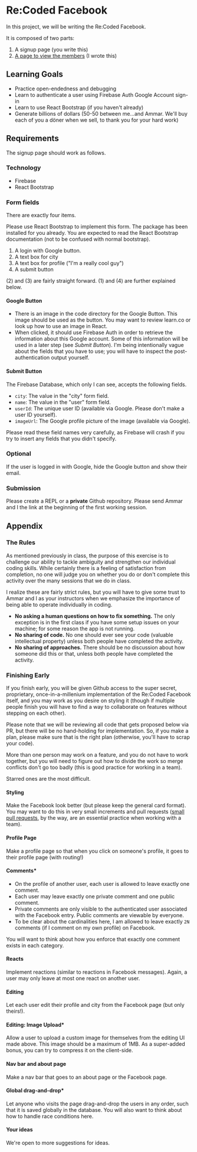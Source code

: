 # Re:Coded Facebook

In this project, we will be writing the Re:Coded Facebook.

It is composed of two parts:

1. A signup page (you write this)
2. [A page to view the members](https://recodedfacebook.web.app/facebook) (I wrote this)

## Learning Goals

- Practice open-endedness and debugging
- Learn to authenticate a user using Firebase Auth Google Account sign-in
- Learn to use React Bootstrap (if you haven't already)
- Generate billions of dollars (50-50 between me...and Ammar. We'll buy each of
  you a döner when we sell, to thank you for your hard work)

## Requirements

The signup page should work as follows.

### Technology

- Firebase
- React Bootstrap

### Form fields

There are exactly four items.

Please use React Bootstrap to implement this form. The package has been
installed for you already. You are expected to read the React Bootstrap
documentation (not to be confused with normal bootstrap).

1. A login with Google button.
2. A text box for city
3. A text box for profile ("I'm a really cool guy")
4. A submit button

(2) and (3) are fairly straight forward. (1) and (4) are further explained below.

#### Google Button

- There is an image in the code directory for the Google Button. This image
  should be used as the button. You may want to review learn.co or look up how
  to use an image in React.
- When clicked, it should use Firebase Auth in order to retrieve the information
  about this Google account. Some of this information will be used in a later
  step (see _Submit Button_). I'm being intentionally vague about the fields
  that you have to use; you will have to inspect the post-authentication output
  yourself.

#### Submit Button

The Firebase Database, which only I can see, accepts the following fields.

- `city`: The value in the "city" form field.
- `name`: The value in the "user" form field.
- `userId`: The unique user ID (available via Google. Please don't make a user
  ID yourself).
- `imageUrl`: The Google profile picture of the image (available via Google).

Please read these field names very carefully, as Firebase will crash if you try
to insert any fields that you didn't specify.

### Optional

If the user is logged in with Google, hide the Google button and show their email.

### Submission

Please create a REPL or a **private** Github repository. Please send Ammar and I
the link at the beginning of the first working session.

## Appendix

### The Rules

As mentioned previously in class, the purpose of this exercise is to challenge
our ability to tackle ambiguity and strengthen our individual coding skills.
While certainly there is a feeling of satisfaction from completion, no one will
judge you on whether you do or don't complete this activity over the many
sessions that we do in class.

I realize these are fairly strict rules, but you will have to give some trust to
Ammar and I as your instructors when we emphasize the importance of being able
to operate individually in coding.

- **No asking a human questions on how to fix something.** The only exception is
  in the first class if you have some setup issues on your machine; for some
  reason the app is not running.
- **No sharing of code.** No one should ever see your code (valuable
  intellectual property) unless both people have completed the activity.
- **No sharing of approaches.** There should be no discussion about how someone
  did this or that, unless both people have completed the activity.

### Finishing Early

If you finish early, you will be given Github access to the super secret,
proprietary, once-in-a-millenium implementation of the Re:Coded Facebook itself,
and you may work as you desire on styling it (though if multiple people finish
you will have to find a way to collaborate on features without stepping on each
other).

Please note that we will be reviewing all code that gets proposed below via PR,
but there will be no hand-holding for implementation. So, if you
make a plan, please make sure that is the right plan (otherwise, you'll have to
scrap your code).

More than one person may work on a feature, and you do not have to work
together, but you will need to figure out how to divide the work so merge
conflicts don't go too badly (this is good practice for working in a team).

Starred ones are the most difficult.

#### Styling
Make the Facebook look better (but please keep the general card format). You may
want to do this in very small increments and pull requests ([small pull
requests](https://essenceofcode.com/2019/10/29/the-art-of-small-pull-requests/),
by the way, are an essential practice when working with a team).

#### Profile Page
Make a profile page so that when you click on someone's profile, it goes to their
profile page (with routing!)

#### Comments\*

* On the profile of another user, each user is allowed to leave exactly one
  comment.
* Each user may leave exactly one private comment and one public comment.
* Private comments are only visible to the authenticated user associated with
  the Facebook entry. Public comments are viewable by everyone.
* To be clear about the cardinalities here, I am allowed to leave exactly `2N`
  comments (if I comment on my own profile) on Facebook.

You will want to think about how you enforce that exactly one comment exists in
each category.

#### Reacts
Implement reactions (similar to reactions in Facebook messages). Again, a user
may only leave at most one react on another user.

#### Editing
Let each user edit their profile and city from the Facebook page (but only theirs!).

#### Editing: Image Upload\*
Allow a user to upload a custom image for themselves from the editing UI made
above. This image should be a maximum of 1MB. As a super-added bonus, you can
try to compress it on the client-side.

#### Nav bar and about page
Make a nav bar that goes to an about page or the Facebook page.

#### Global drag-and-drop\*
Let anyone who visits the page drag-and-drop the users in any order, such that
it is saved globally in the database. You will also want to think about how to
handle race conditions here.

#### Your ideas
We're open to more suggestions for ideas.
